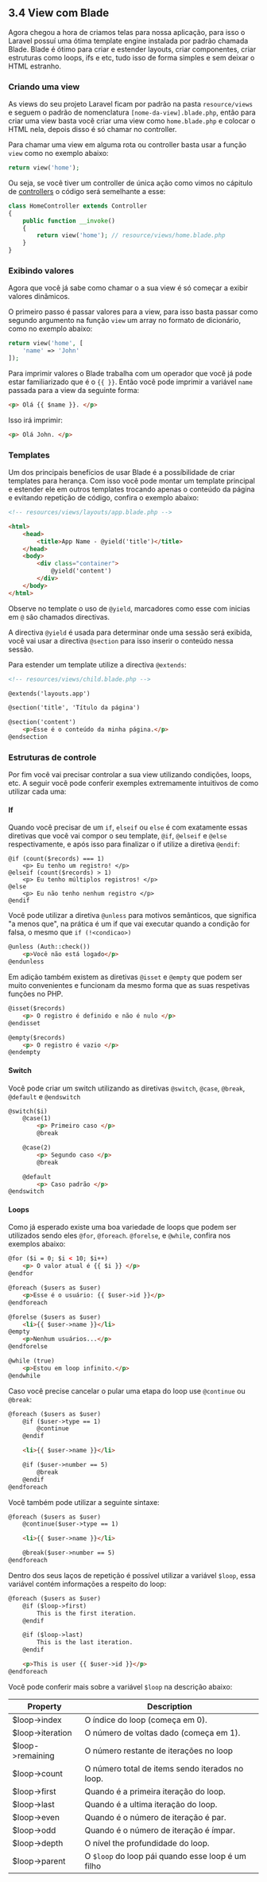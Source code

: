 ## 3.4 View com Blade

Agora chegou a hora de criamos telas para nossa aplicação, para isso o Laravel possuí uma ótima template engine instalada por padrão chamada Blade. Blade é ótimo para criar e estender layouts, criar componentes, criar estruturas como loops, ifs e etc, tudo isso de forma simples e sem deixar o HTML estranho.

### Criando uma view
As views do seu projeto Laravel ficam por padrão na pasta `resource/views` e seguem o padrão de nomenclatura `[nome-da-view].blade.php`, então para criar uma view basta você criar uma view como `home.blade.php` e colocar o HTML nela, depois disso é só chamar no controller.

Para chamar uma view em alguma rota ou controller basta usar a função `view` como no exemplo abaixo:

```php
return view('home');
```

Ou seja, se você tiver um controller de única ação como vimos no cápitulo de [controllers](./3-Controllers.md) o código será semelhante a esse:

```php
class HomeController extends Controller
{
    public function __invoke()
    {
        return view('home'); // resource/views/home.blade.php
    }
}
```

### Exibindo valores
Agora que você já sabe como chamar o a sua view é só começar a exibir valores dinâmicos.

O primeiro passo é passar valores para a view, para isso basta passar como segundo argumento na função `view` um array no formato de dicionário, como no exemplo abaixo:
```php
return view('home', [
    'name' => 'John'
]);
```

Para imprimir valores o Blade trabalha com um operador que você já pode estar familiarizado que é o `{{ }}`. Então você pode imprimir a variável `name` passada para a view da seguinte forma:

```html
<p> Olá {{ $name }}. </p>
```

Isso irá imprimir:

```html
<p> Olá John. </p>
```

### Templates
Um dos principais benefícios de usar Blade é a possíbilidade de criar templates para herança. Com isso você pode montar um template principal e estender ele em outros templates trocando apenas o conteúdo da página e evitando repetição de código, confira o exemplo abaixo:

```html
<!-- resources/views/layouts/app.blade.php -->

<html>
    <head>
        <title>App Name - @yield('title')</title>
    </head>
    <body>
        <div class="container">
            @yield('content')
        </div>
    </body>
</html>
```

Observe no template o uso de `@yield`, marcadores como esse com inicias em `@` são chamados directivas.

A directiva `@yield` é usada para determinar onde uma sessão será exibida, você vai usar a directiva `@section` para isso inserir o conteúdo nessa sessão.

Para estender um template utilize a directiva `@extends`:

```html
<!-- resources/views/child.blade.php -->

@extends('layouts.app')

@section('title', 'Título da página')

@section('content')
    <p>Esse é o conteúdo da minha página.</p>
@endsection
```

### Estruturas de controle
Por fim você vai precisar controlar a sua view utilizando condições, loops, etc.
A seguir você pode conferir exemples extremamente intuitivos de como utilizar cada uma:

#### If
Quando você precisar de um `if`, `elseif` ou `else` é com exatamente essas diretivas que você vai compor o seu template, `@if`, `@elseif` e `@else` respectivamente, e após isso para finalizar o if utilize a diretiva `@endif`:

```
@if (count($records) === 1)
    <p> Eu tenho um registro! </p>
@elseif (count($records) > 1)
    <p> Eu tenho múltiplos registros! </p>
@else
    <p> Eu não tenho nenhum registro </p>
@endif
```

Você pode utilizar a diretiva `@unless` para motivos semânticos, que significa "a menos que", na prática é um if que vai executar quando a condição for falsa, o mesmo que `if (!<condicao>)`

```html
@unless (Auth::check())
    <p>Você não está logado</p>
@endunless
```

Em adição também existem as diretivas `@isset` e `@empty` que podem ser muito convenientes e funcionam da mesmo forma que as suas respetivas funções no PHP.

```html
@isset($records)
    <p> O registro é definido e não é nulo </p>
@endisset

@empty($records)
    <p> O registro é vazio </p>
@endempty
```

#### Switch
Você pode criar um switch utilizando as diretivas `@switch`, `@case`, `@break`, `@default` e `@endswitch`

```html
@switch($i)
    @case(1)
        <p> Primeiro caso </p>
        @break

    @case(2)
        <p> Segundo caso </p>
        @break

    @default
        <p> Caso padrão </p>
@endswitch
```

#### Loops
Como já esperado existe uma boa variedade de loops que podem ser utilizados sendo eles `@for`, `@foreach`. `@forelse`, e `@while`, confira nos exemplos abaixo:

```html
@for ($i = 0; $i < 10; $i++)
    <p> O valor atual é {{ $i }} </p>
@endfor

@foreach ($users as $user)
    <p>Esse é o usuário: {{ $user->id }}</p>
@endforeach

@forelse ($users as $user)
    <li>{{ $user->name }}</li>
@empty
    <p>Nenhum usuários...</p>
@endforelse

@while (true)
    <p>Estou em loop infinito.</p>
@endwhile
```

Caso você precise cancelar o pular uma etapa do loop use `@continue` ou `@break`:
```html
@foreach ($users as $user)
    @if ($user->type == 1)
        @continue
    @endif

    <li>{{ $user->name }}</li>

    @if ($user->number == 5)
        @break
    @endif
@endforeach
```

Você também pode utilizar a seguinte sintaxe:
```html
@foreach ($users as $user)
    @continue($user->type == 1)

    <li>{{ $user->name }}</li>

    @break($user->number == 5)
@endforeach
```

Dentro dos seus laços de repetição é possível utilizar a variável `$loop`, essa variável contém informações a respeito do loop:

```html
@foreach ($users as $user)
    @if ($loop->first)
        This is the first iteration.
    @endif

    @if ($loop->last)
        This is the last iteration.
    @endif

    <p>This is user {{ $user->id }}</p>
@endforeach
```

Você pode conferir mais sobre a variável `$loop` na descrição abaixo:

| Property         |	Description                                            |
| -                |-                                                          |
| $loop->index     | 	O índice do loop (começa em 0).                        |
| $loop->iteration |  	O número de voltas dado (começa em 1).                 |
| $loop->remaining |  	O número restante de iterações no loop                 |
| $loop->count     |  	O número total de items sendo iterados no loop.        |
| $loop->first     |  	Quando é a primeira iteração do loop.                  |
| $loop->last      |  	Quando é a ultima iteração do loop.                    |
| $loop->even      |  	Quando é o número de iteração é par.                   |
| $loop->odd       |  	Quando é o número de iteração é ímpar.                 |
| $loop->depth     |  	O nível the profundidade do loop.                      |
| $loop->parent    |  	O `$loop` do loop pái quando esse loop é um filho      |